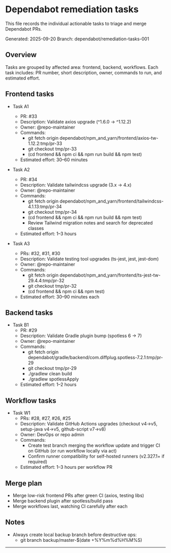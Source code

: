 # Dependabot remediation tasks

This file records the individual actionable tasks to triage and merge Dependabot PRs.

Generated: 2025-09-20
Branch: dependabot/remediation-tasks-001

## Overview
Tasks are grouped by affected area: frontend, backend, workflows.
Each task includes: PR number, short description, owner, commands to run, and estimated effort.

## Frontend tasks
- Task A1
  - PR: #33
  - Description: Validate axios upgrade (^1.6.0 -> ^1.12.2)
  - Owner: @repo-maintainer
  - Commands:
    - git fetch origin dependabot/npm_and_yarn/frontend/axios-tw-1.12.2:tmp/pr-33
    - git checkout tmp/pr-33
    - (cd frontend && npm ci && npm run build && npm test)
  - Estimated effort: 30–60 minutes

- Task A2
  - PR: #34
  - Description: Validate tailwindcss upgrade (3.x -> 4.x)
  - Owner: @repo-maintainer
  - Commands:
    - git fetch origin dependabot/npm_and_yarn/frontend/tailwindcss-4.1.13:tmp/pr-34
    - git checkout tmp/pr-34
    - (cd frontend && npm ci && npm run build && npm test)
    - Review Tailwind migration notes and search for deprecated classes
  - Estimated effort: 1–3 hours

- Task A3
  - PRs: #32, #31, #30
  - Description: Validate testing tool upgrades (ts-jest, jest, jest-dom)
  - Owner: @repo-maintainer
  - Commands:
    - git fetch origin dependabot/npm_and_yarn/frontend/ts-jest-tw-29.4.4:tmp/pr-32
    - git checkout tmp/pr-32
    - (cd frontend && npm ci && npm test)
  - Estimated effort: 30–90 minutes each

## Backend tasks
- Task B1
  - PR: #29
  - Description: Validate Gradle plugin bump (spotless 6 -> 7)
  - Owner: @repo-maintainer
  - Commands:
    - git fetch origin dependabot/gradle/backend/com.diffplug.spotless-7.2.1:tmp/pr-29
    - git checkout tmp/pr-29
    - ./gradlew clean build
    - ./gradlew spotlessApply
  - Estimated effort: 1–2 hours

## Workflow tasks
- Task W1
  - PRs: #28, #27, #26, #25
  - Description: Validate GitHub Actions upgrades (checkout v4→v5, setup-java v4→v5, github-script v7→v8)
  - Owner: DevOps or repo admin
  - Commands:
    - Create test branch merging the workflow update and trigger CI on GitHub (or run workflow locally via act)
    - Confirm runner compatibility for self-hosted runners (v2.327.1+ if required)
  - Estimated effort: 1–3 hours per workflow PR

## Merge plan
- Merge low-risk frontend PRs after green CI (axios, testing libs)
- Merge backend plugin after spotless/build pass
- Merge workflows last, watching CI carefully after each

## Notes
- Always create local backup branch before destructive ops:
  - git branch backup/master-$(date +%Y%m%d%H%M%S)

---
